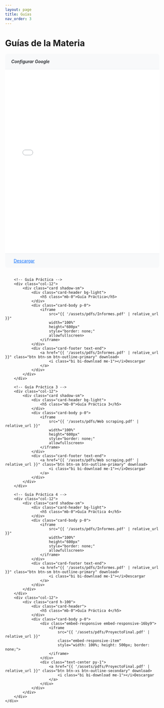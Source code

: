 ```yaml
---
layout: page
title: Guías
nav_order: 3
---
```


# Guías de la Materia

<div class="container mt-4">
    <div class="row g-4">
        <!-- Configurar Google -->
        <div class="col-12">
            <div class="card shadow-sm">
                <div class="card-header bg-light">
                    <h5 class="mb-0">Configurar Google</h5>
                </div>
                <div class="card-body p-0">
                    <iframe
                        src="{{ '/assets/pdfs/Configurar Google.pdf' | relative_url }}"
                        width="100%" 
                        height="600px"
                        style="border: none;"
                        allowfullscreen>
                    </iframe>
                </div>
                <div class="card-footer text-end">
                    <a href="{{ '/assets/pdfs/Configurar Google.pdf' | relative_url }}" class="btn btn-sm btn-outline-primary" download>
                        <i class="bi bi-download me-1"></i>Descargar
                    </a>
                </div>
            </div>
        </div>

        <!-- Guía Práctica -->
        <div class="col-12">
            <div class="card shadow-sm">
                <div class="card-header bg-light">
                    <h5 class="mb-0">Guía Práctica</h5>
                </div>
                <div class="card-body p-0">
                    <iframe 
                        src="{{ '/assets/pdfs/Informes.pdf' | relative_url }}" 
                        width="100%" 
                        height="600px"
                        style="border: none;"
                        allowfullscreen>
                    </iframe>
                </div>
                <div class="card-footer text-end">
                    <a href="{{ '/assets/pdfs/Informes.pdf' | relative_url }}" class="btn btn-sm btn-outline-primary" download>
                        <i class="bi bi-download me-1"></i>Descargar
                    </a>
                </div>
            </div>
        </div>

        <!-- Guía Práctica 3 -->
        <div class="col-12">
            <div class="card shadow-sm">
                <div class="card-header bg-light">
                    <h5 class="mb-0">Guía Práctica 3</h5>
                </div>
                <div class="card-body p-0">
                    <iframe 
                        src="{{ '/assets/pdfs/Web scraping.pdf' | relative_url }}" 
                        width="100%" 
                        height="600px"
                        style="border: none;"
                        allowfullscreen>
                    </iframe>
                </div>
                <div class="card-footer text-end">
                    <a href="{{ '/assets/pdfs/Web scraping.pdf' | relative_url }}" class="btn btn-sm btn-outline-primary" download>
                        <i class="bi bi-download me-1"></i>Descargar
                    </a>
                </div>
            </div>
        </div>

        <!-- Guía Práctica 4 -->
        <div class="col-12">
            <div class="card shadow-sm">
                <div class="card-header bg-light">
                    <h5 class="mb-0">Guía Práctica 4</h5>
                </div>
                <div class="card-body p-0">
                    <iframe 
                        src="{{ '/assets/pdfs/Informes.pdf' | relative_url }}" 
                        width="100%" 
                        height="600px"
                        style="border: none;"
                        allowfullscreen>
                    </iframe>
                </div>
                <div class="card-footer text-end">
                    <a href="{{ '/assets/pdfs/Informes.pdf' | relative_url }}" class="btn btn-sm btn-outline-primary" download>
                        <i class="bi bi-download me-1"></i>Descargar
                    </a>
                </div>
            </div>
        </div>
        <div class="col-12">
            <div class="card h-100">
                <div class="card-header">
                    <h5 class="mb-0">Guía Práctica 4</h5>
                </div>
                <div class="card-body p-0">
                    <div class="embed-responsive embed-responsive-16by9">
                        <iframe 
                            src="{{ '/assets/pdfs/ProyectoFinal.pdf' | relative_url }}" 
                            class="embed-responsive-item" 
                            style="width: 100%; height: 500px; border: none;">
                        </iframe>
                    </div>
                    <div class="text-center py-1">
                        <a href="{{ '/assets/pdfs/ProyectoFinal.pdf' | relative_url }}" class="btn btn-xs btn-outline-secondary" download>
                            <i class="bi bi-download me-1"></i>Descargar
                        </a>
                    </div>
                </div>
            </div>
        </div>
    </div>
</div>
<style>
    .card {
        border-radius: 8px;
        overflow: hidden;
        margin-bottom: 2rem;
        transition: transform 0.2s ease-in-out, box-shadow 0.2s ease-in-out;
    }

    .card:hover {
        transform: translateY(-2px);
        box-shadow: 0 0.5rem 1rem rgba(0, 0, 0, 0.15) !important;
    }

    .card-header {
        background-color: #f8f9fa !important;
        border-bottom: 1px solid #e9ecef;
        padding: 1rem 1.25rem;
    }

    .card-header h5 {
        font-weight: 600;
        color: #212529;
        margin: 0;
    }

    .card-footer {
        background-color: #f8f9fa;
        border-top: 1px solid #e9ecef;
        padding: 0.75rem 1.25rem;
    }

    .btn-sm {
        padding: 0.25rem 0.5rem;
        font-size: 0.875rem;
        line-height: 1.5;
        border-radius: 0.2rem;
    }

    .btn-outline-primary {
        color: #0d6efd;
        border-color: #0d6efd;
    }

    .btn-outline-primary:hover {
        color: #fff;
        background-color: #0d6efd;
        border-color: #0d6efd;
    }
</style>
